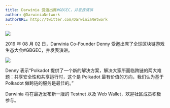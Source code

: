 ```yaml
---
title: Darwinia 受邀出席#GBGEC，并发表演讲
author: @DarwiniaNetwork
authorURL: http://twitter.com/DarwiniaNetwork
---
```


![](assets/doc3-1.jpeg)

2019 年 08 月 02 日，Darwinia Co-Founder Denny 受邀出席了全球区块链游戏生态大会#GBGEC，并发表演讲。

<!--truncate-->

![](assets/doc3-2.jpeg)

Denny 表示“Polkadot 提供了一个新的解决方案，解决大家所面临跨链的两大难题：共享安全性和共享运行时，这个是 Polkadot 最有价值的方向，我们认为基于 Polkadot 做跨链的服务是最佳的。”

Darwinia 将在最近发布新一版的 Testnet 以及 Web Wallet，欢迎社区成员积极参与。
